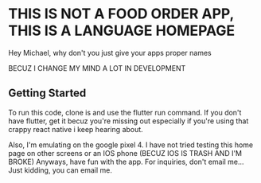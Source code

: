 # THIS IS NOT A FOOD ORDER APP, THIS IS A LANGUAGE HOMEPAGE 

Hey Michael, why don't you just give your apps proper names

BECUZ I CHANGE MY MIND A LOT IN DEVELOPMENT

## Getting Started

To run this code, clone is and use the flutter run command.
If you don't have flutter, get it becuz you're missing out
especially if you're using that crappy react native i keep hearing about.

Also, I'm emulating on the google pixel 4. 
I have not tried testing this home page on other screens or an IOS phone
(BECUZ IOS IS TRASH AND I'M BROKE)
Anyways, have fun with the app. 
For inquiries, don't email me...
Just kidding, you can email me.
